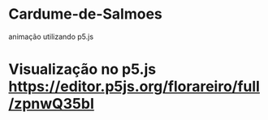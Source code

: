 # Cardume-de-Salmoes
animação utilizando p5.js
# Visualização no p5.js https://editor.p5js.org/florareiro/full/zpnwQ35bI

